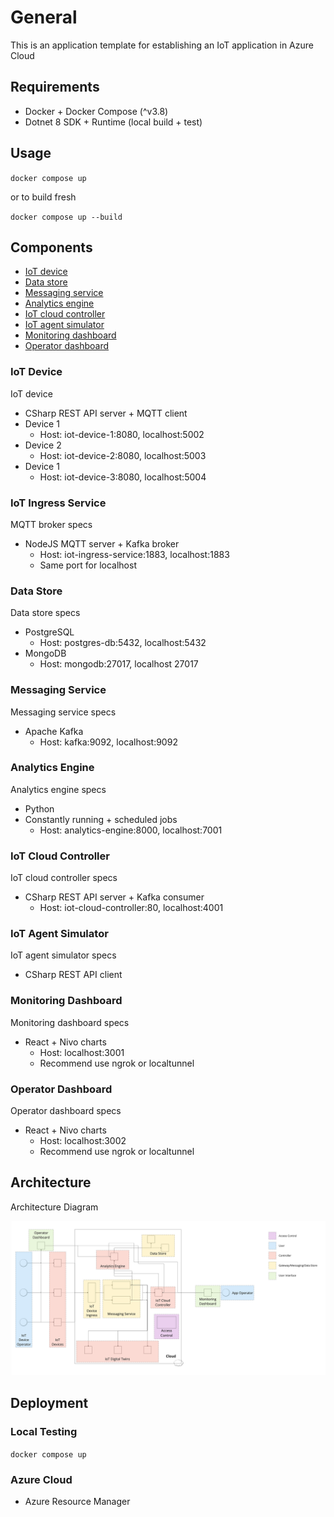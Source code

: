 # General

This is an application template for establishing an IoT application in Azure Cloud

## Requirements

- Docker + Docker Compose (^v3.8)
- Dotnet 8 SDK + Runtime (local build + test) 

## Usage

`docker compose up`

or to build fresh

`docker compose up --build`

## Components

- [IoT device](#iot-device)
- [Data store](#data-store)
- [Messaging service](#messaging-service)
- [Analytics engine](#analytics-engine)
- [IoT cloud controller](#iot-cloud-controller)
- [IoT agent simulator](#iot-agent-simulator)
- [Monitoring dashboard](#monitoring-dashboard)
- [Operator dashboard](#operator-dashboard)

### IoT Device

IoT device

- CSharp REST API server + MQTT client
- Device 1
    - Host: iot-device-1:8080, localhost:5002
- Device 2
    - Host: iot-device-2:8080, localhost:5003
- Device 1
    - Host: iot-device-3:8080, localhost:5004

### IoT Ingress Service

MQTT broker specs

- NodeJS MQTT server + Kafka broker
    - Host: iot-ingress-service:1883, localhost:1883
    - Same port for localhost

### Data Store

Data store specs

- PostgreSQL
    - Host: postgres-db:5432, localhost:5432
- MongoDB
    - Host: mongodb:27017, localhost 27017

### Messaging Service

Messaging service specs

- Apache Kafka
    - Host: kafka:9092, localhost:9092

### Analytics Engine

Analytics engine specs

- Python
- Constantly running + scheduled jobs
    - Host: analytics-engine:8000, localhost:7001

### IoT Cloud Controller

IoT cloud controller specs

- CSharp REST API server + Kafka consumer
    - Host: iot-cloud-controller:80, localhost:4001

### IoT Agent Simulator

IoT agent simulator specs

- CSharp REST API client

### Monitoring Dashboard

Monitoring dashboard specs

- React + Nivo charts
    - Host: localhost:3001
    - Recommend use ngrok or localtunnel

### Operator Dashboard

Operator dashboard specs
- React + Nivo charts
    - Host: localhost:3002
    - Recommend use ngrok or localtunnel

## Architecture

Architecture Diagram

![Azure IoT App Architecture](./Azure%20IoT%20App%20Architecture.jpg)

## Deployment

### Local Testing

`docker compose up`

### Azure Cloud

- Azure Resource Manager